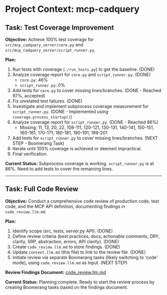 # Project Context: mcp-cadquery

## Task: Test Coverage Improvement

**Objective:** Achieve 100% test coverage for `src/mcp_cadquery_server/core.py` and `src/mcp_cadquery_server/script_runner.py`.

**Plan:**
1.  Run tests with coverage (`./run_tests.py`) to get the baseline. (DONE)
2.  Analyze coverage report for `core.py` and `script_runner.py`. (DONE)
    *   `core.py`: 46%
    *   `script_runner.py`: 0%
3.  Add tests for `core.py` to cover missing lines/branches. (DONE - Reached 97%, accepted)
4.  Fix unrelated test failures. (DONE)
5.  Investigate and implement subprocess coverage measurement for `script_runner.py`. (DONE - Implemented using `coverage.process_startup()`)
6.  Analyze coverage report for `script_runner.py`. (DONE - Reached 86%)
    *   Missing: 11, 13, 20, 22, 108-111, 120-121, 130-131, 140-141, 150-151, 160-161, 170-171, 180-181, 190-191, 199-201
7.  Add tests for `script_runner.py` to cover missing lines/branches. (NEXT STEP - Boomerang Task)
8.  Iterate until 100% coverage is achieved or deemed impractical.
9.  Final verification.

**Current Status:** Subprocess coverage is working. `script_runner.py` is at 86%. Need to add tests to cover the remaining lines.

---

## Task: Full Code Review

**Objective:** Conduct a comprehensive code review of production code, test code, and the MCP API definition, documenting findings in `code_review.llm.md`.

**Plan:**
1.  Identify scope (src, tests, server.py API). (DONE)
2.  Define review criteria (best practices, docs, actionable comments, DRY, clarity, SRP, abstraction, errors, API clarity). (DONE)
3.  Create `code_review.llm.md` to store findings. (DONE)
4.  Update `context.llm.md` (this file) to link to the review file. (DONE)
5.  Initiate review via separate Boomerang tasks (likely switching to 'code' mode), using `code_review.llm.md` as input. (NEXT STEP)

**Review Findings Document:** [code_review.llm.md](code_review.llm.md)

**Current Status:** Planning complete. Ready to start the review process by creating Boomerang tasks based on the findings document.